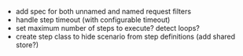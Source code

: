 * add spec for both unnamed and named request filters
* handle step timeout (with configurable timeout)
* set maximum number of steps to execute? detect loops?
* create step class to hide scenario from step definitions (add shared store?)
